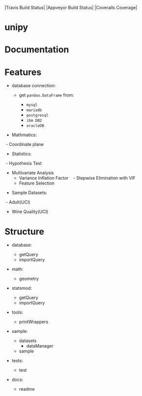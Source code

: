 |Travis Build Status| |Appveyor Build Status| |Coveralls Coverage|

unipy
=====


Documentation
=============



Features
========

* database connection:

  - get ```pandas.DataFrame``` from:
  
    - ```mysql```
    - ```mariadb```
    - ```postgresql```
    - ```ibm DB2```
    - ```oracleDB```

* Mathmatics:

  - Coordinate plane

* Statistics:

  - Hypothesis Test
  - Multivariate Analysis
    - Variance Inflation Factor
    - Stepwise Elimination with VIF
    - Feature Selection

* Sample Datasets:

  - Adult(UCI)
  - Wine Quality(UCI)


Structure
=========

* database:

  - getQuery
  - importQuery

* math:

  - geometry
 
* statsmod:

  - getQuery
  - importQuery
  
* tools:

  - printWrappers

* sample:

  * datasets
    - dataManager
  - sample
  
* tests:

  - test
  
* docs:

  - readme
